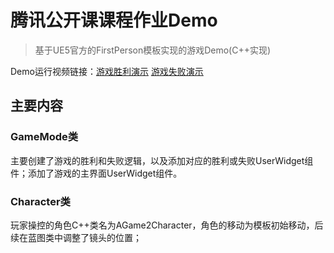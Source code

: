 # 腾讯公开课课程作业Demo
>基于UE5官方的FirstPerson模板实现的游戏Demo(C++实现)

Demo运行视频链接：[游戏胜利演示](https://www.bilibili.com/video/BV1HaNxe1Eos/?spm_id_from=333.788.top_right_bar_window_history.content.click "点击访问") 
[游戏失败演示](https://www.bilibili.com/video/BV1waNxe1E4e/?spm_id_from=333.1007.top_right_bar_window_history.content.click "点击访问")

## 主要内容
### GameMode类
主要创建了游戏的胜利和失败逻辑，以及添加对应的胜利或失败UserWidget组件；添加了游戏的主界面UserWidget组件。
### Character类
玩家操控的角色C++类名为AGame2Character，角色的移动为模板初始移动，后续在蓝图类中调整了镜头的位置；
